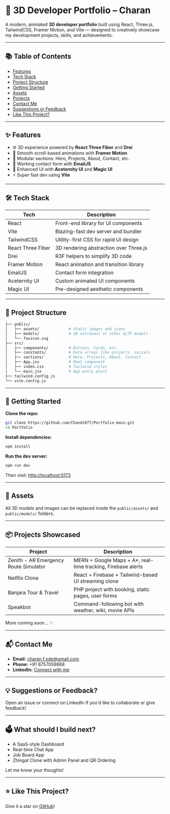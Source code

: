 # 🚀 3D Developer Portfolio – Charan

A modern, animated **3D developer portfolio** built using React, Three.js, TailwindCSS, Framer Motion, and Vite — designed to creatively showcase my development projects, skills, and achievements.

<!-- ![3D Portfolio Screenshot](https://github.com/Chandi977/Portfolio/assets/preview.png) -->

---

## 📚 Table of Contents

- [Features](#-features)
- [Tech Stack](#-tech-stack)
- [Project Structure](#-project-structure)
- [Getting Started](#-getting-started)
- [Assets](#-assets)
- [Projects](#-projects)
- [Contact Me](#-contact-me)
- [Suggestions or Feedback](#-suggestions-or-feedback)
- [Like This Project?](#-like-this-project)

---

## ✨ Features

- 🌐 3D experience powered by **React Three Fiber** and **Drei**
- 💫 Smooth scroll-based animations with **Framer Motion**
- 🧩 Modular sections: Hero, Projects, About, Contact, etc.
- 💌 Working contact form with **EmailJS**
- 🧱 Enhanced UI with **Aceternity UI** and **Magic UI**
- ⚡ Super fast dev using **Vite**

---

## 🛠 Tech Stack

| Tech              | Description                            |
| ----------------- | -------------------------------------- |
| React             | Front-end library for UI components    |
| Vite              | Blazing-fast dev server and bundler    |
| TailwindCSS       | Utility-first CSS for rapid UI design  |
| React Three Fiber | 3D rendering abstraction over Three.js |
| Drei              | R3F helpers to simplify 3D code        |
| Framer Motion     | React animation and transition library |
| EmailJS           | Contact form integration               |
| Aceternity UI     | Custom animated UI components          |
| Magic UI          | Pre-designed aesthetic components      |

---

## 📁 Project Structure

```bash
├── public/
│   ├── assets/             # Static images and icons
│   ├── models/             # 3D astronaut or other GLTF models
│   └── favicon.svg
├── src/
│   ├── components/         # Buttons, Cards, etc.
│   ├── constants/          # Data arrays like projects, socials
│   ├── sections/           # Hero, Projects, About, Contact
│   ├── App.jsx             # Root component
│   ├── index.css           # Tailwind styles
│   └── main.jsx            # App entry point
├── tailwind.config.js
└── vite.config.js
```

---

## 🚀 Getting Started

**Clone the repo:**

```bash
git clone https://github.com/Chandi977/Portfolio-main.git
cd Portfolio
```

**Install dependencies:**

```bash
npm install
```

**Run the dev server:**

```bash
npm run dev
```

Then visit: [http://localhost:5173](http://localhost:5173)

---

## 🔗 Assets

All 3D models and images can be replaced inside the `public/assets/` and `public/models/` folders.

---

## 📦 Projects Showcased

| Project                               | Description                                                   |
| ------------------------------------- | ------------------------------------------------------------- |
| Zenith - AR Emergency Route Simulator | MERN + Google Maps + A\*, real-time tracking, Firebase alerts |
| Netflix Clone                         | React + Firebase + Tailwind-based UI streaming clone          |
| Banjara Tour & Travel                 | PHP project with booking, static pages, user forms            |
| Speakbot                              | Command-following bot with weather, wiki, movie APIs          |

More coming soon... ✨

---

## 📬 Contact Me

- **Email:** charan.f.sde@gmail.com
- **Phone:** +91 8757059888
- **LinkedIn:** [Connect with me](https://www.linkedin.com/in/your-linkedin-profile)

---

## 💡 Suggestions or Feedback?

Open an issue or connect on LinkedIn if you'd like to collaborate or give feedback!

---

## 🗳️ What should I build next?

- A SaaS-style Dashboard
- Real-time Chat App
- Job Board App
- Zhingat Clone with Admin Panel and QR Ordering

Let me know your thoughts!

---

## ⭐ Like This Project?

Give it a star on [GitHub](https://github.com/Chandi977/Portfolio-main)!
